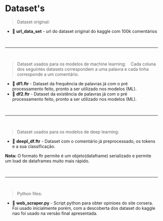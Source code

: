 # Dataset's

> Dataset original:
- :page_facing_up: **url_data_set** - url do dataset original do kaggle com 100k comentários

<br />
<hr />
<br />

> Dataset usados para os modelos de machine learning:
> &nbsp;&nbsp;&nbsp;Cada coluna dos seguintes datasets correspondem a uma palavra e cada linha corresponde a um comentário.

- :page_facing_up: **df1.ftr** - Dataset da frequência de palavras já com o pré processamento feito, pronto a ser utilizado nos modelos (ML).
- :page_facing_up: **df2.ftr** - Dataset da existência de palavras já com o pré processamento feito, pronto a ser utilizado nos modelos (ML).

<br />
<hr />
<br />

> Dataset usados para os modelos de deep learning:

- :page_facing_up: **deepl_df.ftr** - Dataset com o comentário já preprocessado, os tokens e a sua classificação.


**Nota:** O formato ftr permite é um objeto(dataframe) serializado e permite um load de dataframes muito mais rápido.

<br />
<hr />
<br />

> Python files:

- :page_facing_up: **web_scraper.py** - Script python para obter opinioes do site corsera. Foi usado inicialmente porém, com a descoberta dos dataset do kaggle nao foi usado na versão final apresentada.
